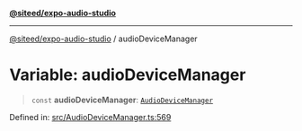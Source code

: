 [**@siteed/expo-audio-studio**](../README.md)

***

[@siteed/expo-audio-studio](../README.md) / audioDeviceManager

# Variable: audioDeviceManager

> `const` **audioDeviceManager**: [`AudioDeviceManager`](../classes/AudioDeviceManager.md)

Defined in: [src/AudioDeviceManager.ts:569](https://github.com/deeeed/expo-audio-stream/blob/acf23f6c5feaf05159a3376898117bd6525f08bd/packages/expo-audio-studio/src/AudioDeviceManager.ts#L569)
